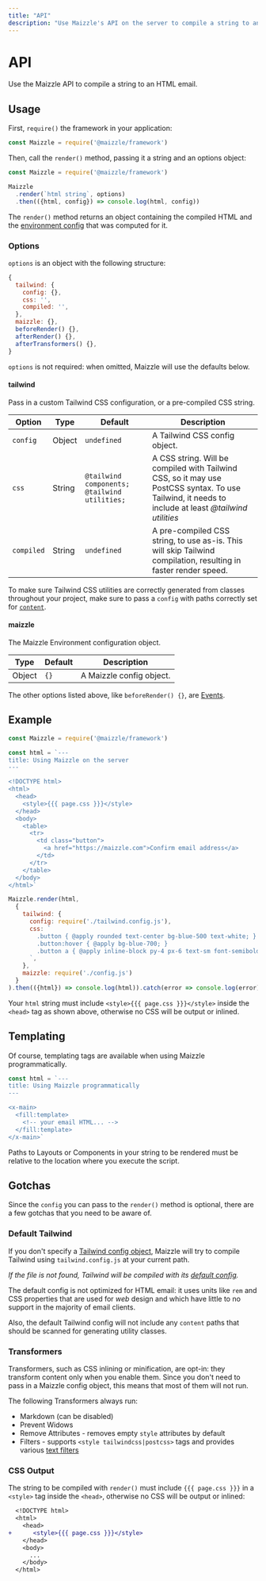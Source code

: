 ```yaml
---
title: "API"
description: "Use Maizzle's API on the server to compile a string to an HTML email, styled with Tailwind CSS"
---
```


# API

Use the Maizzle API to compile a string to an HTML email.

## Usage

First, `require()` the framework in your application:

<code-sample title="app.js">

  ```js
  const Maizzle = require('@maizzle/framework')
  ```

</code-sample>

Then, call the `render()` method, passing it a string and an options object:

<code-sample title="app.js">

  ```js
  const Maizzle = require('@maizzle/framework')

  Maizzle
    .render(`html string`, options)
    .then(({html, config}) => console.log(html, config))
  ```

</code-sample>

The `render()` method returns an object containing the compiled HTML and the [environment config](/docs/environments) that was computed for it.

### Options

`options` is an object with the following structure:

```js
{
  tailwind: {
    config: {},
    css: '',
    compiled: '',
  },
  maizzle: {},
  beforeRender() {},
  afterRender() {},
  afterTransformers() {},
}
```

<alert>`options` is not required: when omitted, Maizzle will use the defaults below.</alert>

#### tailwind

Pass in a custom Tailwind CSS configuration, or a pre-compiled CSS string.

| Option | Type | Default | Description |
| --- | --- | --- | --- |
| `config` | Object | `undefined` | A Tailwind CSS config object. |
| `css` | String | `@tailwind components; @tailwind utilities;` | A CSS string. Will be compiled with Tailwind CSS, so it may use PostCSS syntax. To use Tailwind, it needs to include at least _@tailwind utilities_ |
| `compiled` | String | `undefined` | A pre-compiled CSS string, to use as-is. This will skip Tailwind compilation, resulting in faster render speed. |

<alert>To make sure Tailwind CSS utilities are correctly generated from classes throughout your project, make sure to pass a `config` with paths correctly set for [`content`](https://tailwindcss.com/docs/content-configuration).</alert>

#### maizzle

The Maizzle Environment configuration object.

| Type | Default | Description |
| --- | --- | --- |
| Object | `{}` | A Maizzle config object. |

<alert>The other options listed above, like `beforeRender() {}`, are [Events](/docs/events).</alert>

## Example

<code-sample title="app.js">

  ```js
  const Maizzle = require('@maizzle/framework')

  const html = `---
  title: Using Maizzle on the server
  ---

  <!DOCTYPE html>
  <html>
    <head>
      <style>{{{ page.css }}}</style>
    </head>
    <body>
      <table>
        <tr>
          <td class="button">
            <a href="https://maizzle.com">Confirm email address</a>
          </td>
        </tr>
      </table>
    </body>
  </html>`

  Maizzle.render(html,
    {
      tailwind: {
        config: require('./tailwind.config.js'),
        css: `
          .button { @apply rounded text-center bg-blue-500 text-white; }
          .button:hover { @apply bg-blue-700; }
          .button a { @apply inline-block py-4 px-6 text-sm font-semibold no-underline text-white; }
        `,
      },
      maizzle: require('./config.js')
    }
  ).then(({html}) => console.log(html)).catch(error => console.log(error))
  ```

</code-sample>

<alert type="warning">Your `html` string must include `<style>{{{ page.css }}}</style>` inside the `<head>` tag as shown above, otherwise no CSS will be output or inlined.</alert>

## Templating

Of course, templating tags are available when using Maizzle programmatically.

<code-sample title="app.js">

  ```js
  const html = `---
  title: Using Maizzle programmatically
  ---

  <x-main>
    <fill:template>
      <!-- your email HTML... -->
    </fill:template>
  </x-main>`
  ```

</code-sample>

<alert type="danger">Paths to Layouts or Components in your string to be rendered must be relative to the location where you execute the script.</alert>

## Gotchas

Since the `config` you can pass to the `render()` method is optional, there are a few gotchas that you need to be aware of.

### Default Tailwind

If you don't specify a [Tailwind config object](#tailwind), Maizzle will try to compile Tailwind using `tailwind.config.js` at your current path.

_If the file is not found, Tailwind will be compiled with its [default config](https://github.com/tailwindlabs/tailwindcss/blob/master/stubs/config.full.js)._

The default config is not optimized for HTML email: it uses units like `rem` and CSS properties that are used for _web_ design and which have little to no support in the majority of email clients.

Also, the default Tailwind config will not include any `content` paths that should be scanned for generating utility classes.

### Transformers

Transformers, such as CSS inlining or minification, are opt-in: they transform content only when you enable them.
Since you don't need to pass in a Maizzle config object, this means that most of them will not run.

The following Transformers always run:

- Markdown (can be disabled)
- Prevent Widows
- Remove Attributes - removes empty `style` attributes by default
- Filters - supports `<style tailwindcss|postcss>` tags and provides various [text filters](/docs/transformers/filters)

### CSS Output

The string to be compiled with `render()` must include `{{{ page.css }}}` in a `<style>` tag inside the `<head>`, otherwise no CSS will be output or inlined:

```diff
  <!DOCTYPE html>
  <html>
    <head>
+      <style>{{{ page.css }}}</style>
    </head>
    <body>
      ...
    </body>
  </html>
```
